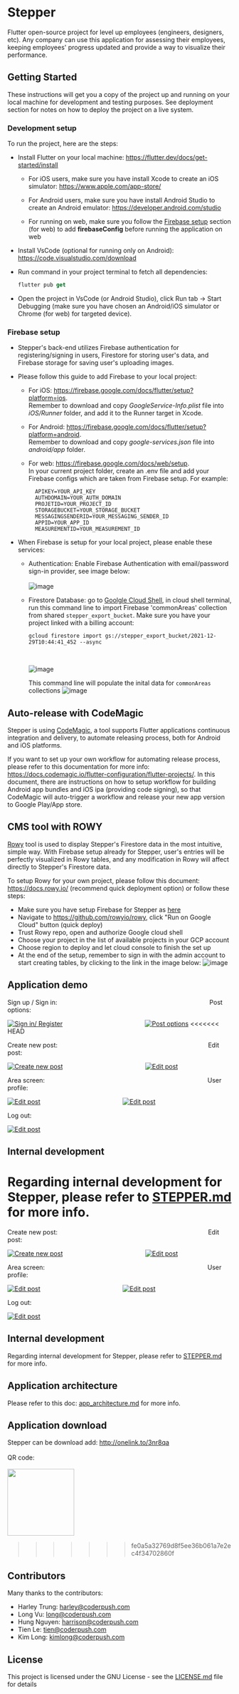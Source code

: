 # **Stepper**

Flutter open-source project for level up employees (engineers, designers, etc). Any company can use this application for assessing their employees, keeping employees' progress updated and provide a way to visualize their performance.

## **Getting Started**

These instructions will get you a copy of the project up and running on your local machine for development and testing purposes. See deployment section for notes on how to deploy the project on a live system.

### **Development setup**

To run the project, here are the steps:

- Install Flutter on your local machine: https://flutter.dev/docs/get-started/install

  - For iOS users, make sure you have install Xcode to create an iOS simulator:
  https://www.apple.com/app-store/

  - For Android users, make sure you have install Android Studio to create an Android emulator:
  https://developer.android.com/studio

  - For running on web, make sure you follow the [Firebase setup](#firebase-setup) section (for web) to add **firebaseConfig** before running the application on web

- Install VsCode (optional for running only on Android): https://code.visualstudio.com/download

- Run command in your project terminal to fetch all dependencies:

  ```dart
  flutter pub get
  ```

- Open the project in VsCode (or Android Studio), click Run tab -> Start Debugging (make sure you have chosen an Android/iOS simulator or Chrome (for web) for targeted device).

### **Firebase setup**

- Stepper's back-end utilizes Firebase authentication for registering/signing in users, Firestore for  storing user's data, and Firebase storage for saving user's uploading images.

- Please follow this guide to add Firebase to your local project:
  - For iOS: https://firebase.google.com/docs/flutter/setup?platform=ios. <br>
    Remember to download and copy *GoogleService-Info.plist* file into *iOS/Runner* folder, and add it to the Runner target in Xcode.
  - For Android: https://firebase.google.com/docs/flutter/setup?platform=android. <br>
    Remember to download and copy *google-services.json* file into *android/app* folder.
  - For web: https://firebase.google.com/docs/web/setup. <br>
    In your current project folder, create an .env file and add your Firebase configs which are taken from Firebase setup. For example:

    ```
      APIKEY=YOUR_API_KEY
      AUTHDOMAIN=YOUR_AUTH_DOMAIN
      PROJETID=YOUR_PROJECT_ID
      STORAGEBUCKET=YOUR_STORAGE_BUCKET
      MESSAGINGSENDERID=YOUR_MESSAGING_SENDER_ID
      APPID=YOUR_APP_ID
      MEASUREMENTID=YOUR_MEASUREMENT_ID
    ```

- When Firebase is setup for your local project, please enable these services:
  - Authentication: Enable Firebase Authentication with email/password sign-in provider, see image below:
  <br><br>
  ![image](https://i.ibb.co/PDJQp3z/Screenshot-2021-12-29-at-12-55-10.png)
  - Firestore Database: go to [Goolgle Cloud Shell](https://cloud.google.com/shell), in cloud shell terminal, run this command line to import Firebase 'commonAreas' collection from shared `stepper_export_bucket`. Make sure you have your project linked with a billing account:

    ```
    gcloud firestore import gs://stepper_export_bucket/2021-12-29T10:44:41_452 --async
    ```
    <br>

    ![image](https://i.ibb.co/vVY0JvN/Screenshot-2021-12-29-at-13-05-50.png)

    This command line will populate the inital data for `commonAreas` collections
    ![image](https://i.ibb.co/k0V84KR/Screenshot-2021-12-29-at-13-09-01.png)

## **Auto-release with CodeMagic**

Stepper is using [CodeMagic](https://flutterci.com/), a tool supports Flutter applications continuous integration and delivery, to automate releasing process, both for Android and iOS platforms.

If you want to set up your own workflow for automating release process, please refer to this documentation for more info: https://docs.codemagic.io/flutter-configuration/flutter-projects/. In this document, there are instructions on how to setup workflow for building Android app bundles and iOS ipa (providing code signing), so that CodeMagic will auto-trigger a workflow and release your new app version to Google Play/App store.

## **CMS tool with ROWY**

[Rowy](https://www.rowy.io/) tool is used to display Stepper's Firestore data in the most intuitive, simple way. With Firebase setup already for Stepper, user's entries will be perfectly visualized in Rowy tables, and any modification in Rowy will affect directly to Stepper's Firestore data.

To setup Rowy for your own project, please follow this document: https://docs.rowy.io/ (recommend quick deployment option) or follow these steps:

- Make sure you have setup Firebase for Stepper as [here](#firebase-setup)
- Navigate to https://github.com/rowyio/rowy, click "Run on Google Cloud" button (quick deploy)
- Trust Rowy repo, open and authorize Google cloud shell
- Choose your project in the list of available projects in your GCP account
- Choose region to deploy and let cloud console to finish the set up
- At the end of the setup, remember to sign in with the admin account to start creating tables, by clicking to the link in the image below:
![image](https://i.ibb.co/hV0C2YN/setup.png)

## **Application demo**

Sign up / Sign in:
&nbsp;&nbsp;&nbsp;&nbsp;&nbsp;&nbsp;&nbsp;&nbsp;&nbsp;&nbsp;&nbsp;&nbsp;&nbsp;&nbsp;&nbsp;&nbsp;&nbsp;&nbsp;&nbsp;&nbsp;&nbsp;&nbsp;&nbsp;&nbsp;&nbsp;&nbsp;&nbsp;&nbsp;&nbsp;&nbsp;&nbsp;&nbsp;&nbsp;&nbsp;&nbsp;&nbsp;&nbsp;&nbsp;&nbsp;&nbsp;&nbsp;&nbsp;&nbsp;&nbsp;&nbsp;&nbsp;&nbsp;&nbsp;&nbsp;&nbsp;&nbsp;&nbsp;&nbsp;&nbsp;&nbsp;&nbsp;&nbsp;&nbsp;&nbsp;&nbsp;&nbsp;&nbsp;&nbsp;&nbsp;&nbsp;&nbsp;&nbsp;&nbsp;&nbsp;&nbsp;&nbsp;&nbsp;&nbsp;&nbsp;&nbsp;&nbsp;&nbsp;&nbsp;&nbsp;&nbsp;&nbsp;&nbsp;&nbsp;&nbsp;&nbsp;
Post options:

<a href="https://imgflip.com/gif/5z7wjh"><img src="https://i.imgflip.com/5z7wjh.gif" title="Sign in/ Register"/></a>
&nbsp;&nbsp;&nbsp;&nbsp;&nbsp;&nbsp;&nbsp;&nbsp;&nbsp;&nbsp;&nbsp;&nbsp;&nbsp;&nbsp;&nbsp;&nbsp;&nbsp;&nbsp;&nbsp;&nbsp;&nbsp;&nbsp;&nbsp;&nbsp;&nbsp;&nbsp;&nbsp;&nbsp;&nbsp;&nbsp;&nbsp;&nbsp;&nbsp;&nbsp;&nbsp;&nbsp;&nbsp;&nbsp;&nbsp;&nbsp;&nbsp;&nbsp;&nbsp;&nbsp;&nbsp;
<a href="https://imgflip.com/gif/5z7x7c
"><img src="https://i.imgflip.com/5z7x7c.gif" title="Post options"/></a>
<<<<<<< HEAD

Create new post:
&nbsp;&nbsp;&nbsp;&nbsp;&nbsp;&nbsp;&nbsp;&nbsp;&nbsp;&nbsp;&nbsp;&nbsp;&nbsp;&nbsp;&nbsp;&nbsp;&nbsp;&nbsp;&nbsp;&nbsp;&nbsp;&nbsp;&nbsp;&nbsp;&nbsp;&nbsp;&nbsp;&nbsp;&nbsp;&nbsp;&nbsp;&nbsp;&nbsp;&nbsp;&nbsp;&nbsp;&nbsp;&nbsp;&nbsp;&nbsp;&nbsp;&nbsp;&nbsp;&nbsp;&nbsp;&nbsp;&nbsp;&nbsp;&nbsp;&nbsp;&nbsp;&nbsp;&nbsp;&nbsp;&nbsp;&nbsp;&nbsp;&nbsp;&nbsp;&nbsp;&nbsp;&nbsp;&nbsp;&nbsp;&nbsp;&nbsp;&nbsp;&nbsp;&nbsp;&nbsp;&nbsp;&nbsp;&nbsp;&nbsp;&nbsp;&nbsp;&nbsp;&nbsp;&nbsp;&nbsp;&nbsp;&nbsp;&nbsp;&nbsp;
Edit post:

<a href="https://imgflip.com/gif/5z7xeg
"><img src="https://i.imgflip.com/5z7xeg.gif" title="Create new post"/></a>
&nbsp;&nbsp;&nbsp;&nbsp;&nbsp;&nbsp;&nbsp;&nbsp;&nbsp;&nbsp;&nbsp;&nbsp;&nbsp;&nbsp;&nbsp;&nbsp;&nbsp;&nbsp;&nbsp;&nbsp;&nbsp;&nbsp;&nbsp;&nbsp;&nbsp;&nbsp;&nbsp;&nbsp;&nbsp;&nbsp;&nbsp;&nbsp;&nbsp;&nbsp;&nbsp;&nbsp;&nbsp;&nbsp;&nbsp;&nbsp;&nbsp;&nbsp;&nbsp;&nbsp;&nbsp;
<a href="https://imgflip.com/gif/5z7xls
"><img src="https://i.imgflip.com/5z7xls.gif" title="Edit post"/></a>

Area screen:
&nbsp;&nbsp;&nbsp;&nbsp;&nbsp;&nbsp;&nbsp;&nbsp;&nbsp;&nbsp;&nbsp;&nbsp;&nbsp;&nbsp;&nbsp;&nbsp;&nbsp;&nbsp;&nbsp;&nbsp;&nbsp;&nbsp;&nbsp;&nbsp;&nbsp;&nbsp;&nbsp;&nbsp;&nbsp;&nbsp;&nbsp;&nbsp;&nbsp;&nbsp;&nbsp;&nbsp;&nbsp;&nbsp;&nbsp;&nbsp;&nbsp;&nbsp;&nbsp;&nbsp;&nbsp;&nbsp;&nbsp;&nbsp;&nbsp;&nbsp;&nbsp;&nbsp;&nbsp;&nbsp;&nbsp;&nbsp;&nbsp;&nbsp;&nbsp;&nbsp;&nbsp;&nbsp;&nbsp;&nbsp;&nbsp;&nbsp;&nbsp;&nbsp;&nbsp;&nbsp;&nbsp;&nbsp;&nbsp;&nbsp;&nbsp;&nbsp;&nbsp;&nbsp;&nbsp;&nbsp;&nbsp;&nbsp;&nbsp;&nbsp;&nbsp;&nbsp;&nbsp;&nbsp;&nbsp;&nbsp;&nbsp;
User profile:

<a href="https://imgflip.com/gif/5z7xx8
"><img src="https://i.imgflip.com/5z7xx8.gif" title="Edit post"/></a>
&nbsp;&nbsp;&nbsp;&nbsp;&nbsp;&nbsp;&nbsp;&nbsp;&nbsp;&nbsp;&nbsp;&nbsp;&nbsp;&nbsp;&nbsp;&nbsp;&nbsp;&nbsp;&nbsp;&nbsp;&nbsp;&nbsp;&nbsp;&nbsp;&nbsp;&nbsp;&nbsp;&nbsp;&nbsp;&nbsp;&nbsp;&nbsp;&nbsp;&nbsp;&nbsp;&nbsp;&nbsp;&nbsp;&nbsp;&nbsp;&nbsp;&nbsp;&nbsp;&nbsp;&nbsp;
<a href="https://imgflip.com/gif/5z7y68
"><img src="https://i.imgflip.com/5z7y68.gif" title="Edit post"/></a>

Log out:

<a href="https://imgflip.com/gif/5z7y9m
"><img src="https://i.imgflip.com/5z7y9m.gif" title="Edit post"/></a>

## **Internal development**
Regarding internal development for Stepper, please refer to [STEPPER.md](./docs/STEPPER.md) for more info.
=======

Create new post:
&nbsp;&nbsp;&nbsp;&nbsp;&nbsp;&nbsp;&nbsp;&nbsp;&nbsp;&nbsp;&nbsp;&nbsp;&nbsp;&nbsp;&nbsp;&nbsp;&nbsp;&nbsp;&nbsp;&nbsp;&nbsp;&nbsp;&nbsp;&nbsp;&nbsp;&nbsp;&nbsp;&nbsp;&nbsp;&nbsp;&nbsp;&nbsp;&nbsp;&nbsp;&nbsp;&nbsp;&nbsp;&nbsp;&nbsp;&nbsp;&nbsp;&nbsp;&nbsp;&nbsp;&nbsp;&nbsp;&nbsp;&nbsp;&nbsp;&nbsp;&nbsp;&nbsp;&nbsp;&nbsp;&nbsp;&nbsp;&nbsp;&nbsp;&nbsp;&nbsp;&nbsp;&nbsp;&nbsp;&nbsp;&nbsp;&nbsp;&nbsp;&nbsp;&nbsp;&nbsp;&nbsp;&nbsp;&nbsp;&nbsp;&nbsp;&nbsp;&nbsp;&nbsp;&nbsp;&nbsp;&nbsp;&nbsp;&nbsp;&nbsp;
Edit post:

<a href="https://imgflip.com/gif/5z7xeg
"><img src="https://i.imgflip.com/5z7xeg.gif" title="Create new post"/></a>
&nbsp;&nbsp;&nbsp;&nbsp;&nbsp;&nbsp;&nbsp;&nbsp;&nbsp;&nbsp;&nbsp;&nbsp;&nbsp;&nbsp;&nbsp;&nbsp;&nbsp;&nbsp;&nbsp;&nbsp;&nbsp;&nbsp;&nbsp;&nbsp;&nbsp;&nbsp;&nbsp;&nbsp;&nbsp;&nbsp;&nbsp;&nbsp;&nbsp;&nbsp;&nbsp;&nbsp;&nbsp;&nbsp;&nbsp;&nbsp;&nbsp;&nbsp;&nbsp;&nbsp;&nbsp;
<a href="https://imgflip.com/gif/5z7xls
"><img src="https://i.imgflip.com/5z7xls.gif" title="Edit post"/></a>

Area screen:
&nbsp;&nbsp;&nbsp;&nbsp;&nbsp;&nbsp;&nbsp;&nbsp;&nbsp;&nbsp;&nbsp;&nbsp;&nbsp;&nbsp;&nbsp;&nbsp;&nbsp;&nbsp;&nbsp;&nbsp;&nbsp;&nbsp;&nbsp;&nbsp;&nbsp;&nbsp;&nbsp;&nbsp;&nbsp;&nbsp;&nbsp;&nbsp;&nbsp;&nbsp;&nbsp;&nbsp;&nbsp;&nbsp;&nbsp;&nbsp;&nbsp;&nbsp;&nbsp;&nbsp;&nbsp;&nbsp;&nbsp;&nbsp;&nbsp;&nbsp;&nbsp;&nbsp;&nbsp;&nbsp;&nbsp;&nbsp;&nbsp;&nbsp;&nbsp;&nbsp;&nbsp;&nbsp;&nbsp;&nbsp;&nbsp;&nbsp;&nbsp;&nbsp;&nbsp;&nbsp;&nbsp;&nbsp;&nbsp;&nbsp;&nbsp;&nbsp;&nbsp;&nbsp;&nbsp;&nbsp;&nbsp;&nbsp;&nbsp;&nbsp;&nbsp;&nbsp;&nbsp;&nbsp;&nbsp;&nbsp;&nbsp;
User profile:

<a href="https://imgflip.com/gif/5z7xx8
"><img src="https://i.imgflip.com/5z7xx8.gif" title="Edit post"/></a>
&nbsp;&nbsp;&nbsp;&nbsp;&nbsp;&nbsp;&nbsp;&nbsp;&nbsp;&nbsp;&nbsp;&nbsp;&nbsp;&nbsp;&nbsp;&nbsp;&nbsp;&nbsp;&nbsp;&nbsp;&nbsp;&nbsp;&nbsp;&nbsp;&nbsp;&nbsp;&nbsp;&nbsp;&nbsp;&nbsp;&nbsp;&nbsp;&nbsp;&nbsp;&nbsp;&nbsp;&nbsp;&nbsp;&nbsp;&nbsp;&nbsp;&nbsp;&nbsp;&nbsp;&nbsp;
<a href="https://imgflip.com/gif/5z7y68
"><img src="https://i.imgflip.com/5z7y68.gif" title="Edit post"/></a>

Log out:

<a href="https://imgflip.com/gif/5z7y9m
"><img src="https://i.imgflip.com/5z7y9m.gif" title="Edit post"/></a>

## **Internal development**
Regarding internal development for Stepper, please refer to [STEPPER.md](./docs/STEPPER.md) for more info.

## **Application architecture**
Please refer to this doc: [app_architecture.md](./docs/app_architecture.md) for more info.

## **Application download**

Stepper can be download add: http://onelink.to/3nr8qa <br/><br/>
QR code:<br/><br/>
<img src="https://i.ibb.co/C5B4kn3/Image-Pasted-at-2021-12-27-13-50.jpg" width="150">
>>>>>>> fe0a5a32769d8f5ee36b061a7e2ec4f34702860f

## **Contributors**
Many thanks to the contributors:
- Harley Trung: harley@coderpush.com
- Long Vu: long@coderpush.com
- Hung Nguyen: harrison@coderpush.com
- Tien Le: tien@coderpush.com
- Kim Long: kimlong@coderpush.com

## License
This project is licensed under the GNU License - see the [LICENSE.md](docs/LICENSE.md) file for details
